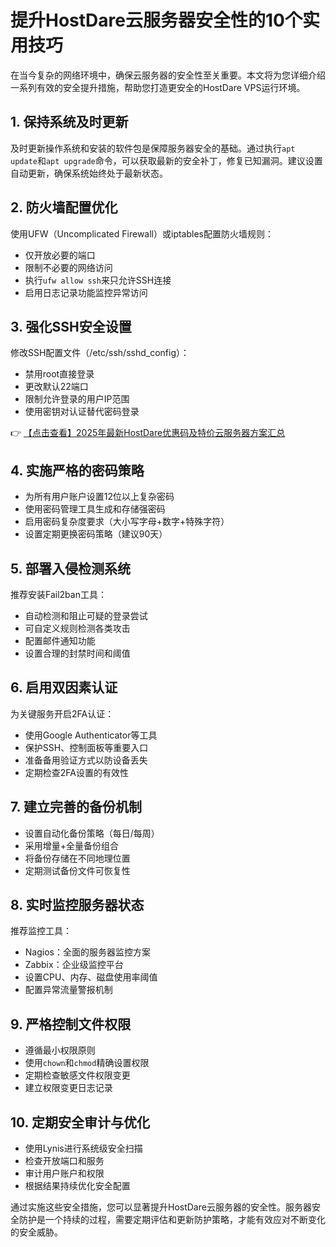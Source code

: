 # 提升HostDare云服务器安全性的10个实用技巧

在当今复杂的网络环境中，确保云服务器的安全性至关重要。本文将为您详细介绍一系列有效的安全提升措施，帮助您打造更安全的HostDare VPS运行环境。

## 1. 保持系统及时更新
及时更新操作系统和安装的软件包是保障服务器安全的基础。通过执行`apt update`和`apt upgrade`命令，可以获取最新的安全补丁，修复已知漏洞。建议设置自动更新，确保系统始终处于最新状态。

## 2. 防火墙配置优化
使用UFW（Uncomplicated Firewall）或iptables配置防火墙规则：
- 仅开放必要的端口
- 限制不必要的网络访问
- 执行`ufw allow ssh`来只允许SSH连接
- 启用日志记录功能监控异常访问

## 3. 强化SSH安全设置
修改SSH配置文件（/etc/ssh/sshd_config）：
- 禁用root直接登录
- 更改默认22端口
- 限制允许登录的用户IP范围
- 使用密钥对认证替代密码登录

👉 [【点击查看】2025年最新HostDare优惠码及特价云服务器方案汇总](https://bit.ly/hostdare)

## 4. 实施严格的密码策略
- 为所有用户账户设置12位以上复杂密码
- 使用密码管理工具生成和存储强密码
- 启用密码复杂度要求（大小写字母+数字+特殊字符）
- 设置定期更换密码策略（建议90天）

## 5. 部署入侵检测系统
推荐安装Fail2ban工具：
- 自动检测和阻止可疑的登录尝试
- 可自定义规则检测各类攻击
- 配置邮件通知功能
- 设置合理的封禁时间和阈值

## 6. 启用双因素认证
为关键服务开启2FA认证：
- 使用Google Authenticator等工具
- 保护SSH、控制面板等重要入口
- 准备备用验证方式以防设备丢失
- 定期检查2FA设置的有效性

## 7. 建立完善的备份机制
- 设置自动化备份策略（每日/每周）
- 采用增量+全量备份组合
- 将备份存储在不同地理位置
- 定期测试备份文件可恢复性

## 8. 实时监控服务器状态
推荐监控工具：
- Nagios：全面的服务器监控方案
- Zabbix：企业级监控平台
- 设置CPU、内存、磁盘使用率阈值
- 配置异常流量警报机制

## 9. 严格控制文件权限
- 遵循最小权限原则
- 使用`chown`和`chmod`精确设置权限
- 定期检查敏感文件权限变更
- 建立权限变更日志记录

## 10. 定期安全审计与优化
- 使用Lynis进行系统级安全扫描
- 检查开放端口和服务
- 审计用户账户和权限
- 根据结果持续优化安全配置

通过实施这些安全措施，您可以显著提升HostDare云服务器的安全性。服务器安全防护是一个持续的过程，需要定期评估和更新防护策略，才能有效应对不断变化的安全威胁。